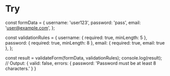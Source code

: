 # Try
const formData = {
  username: 'user123',
  password: 'pass',
  email: 'user@example.com',
};

const validationRules = {
  username: { required: true, minLength: 5 },
  password: { required: true, minLength: 8 },
  email: { required: true, email: true },
};

const result = validateForm(formData, validationRules);
console.log(result);
// Output: { valid: false, errors: { password: 'Password must be at least 8 characters.' } }
